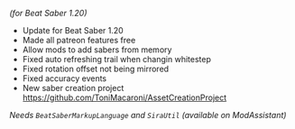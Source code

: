 *(for Beat Saber 1.20)*

- Update for Beat Saber 1.20
- Made all patreon features free
- Allow mods to add sabers from memory
- Fixed auto refreshing trail when changin whitestep
- Fixed rotation offset not being mirrored
- Fixed accuracy events
- New saber creation project <https://github.com/ToniMacaroni/AssetCreationProject>

*Needs `BeatSaberMarkupLanguage` and `SiraUtil` (available on ModAssistant)*